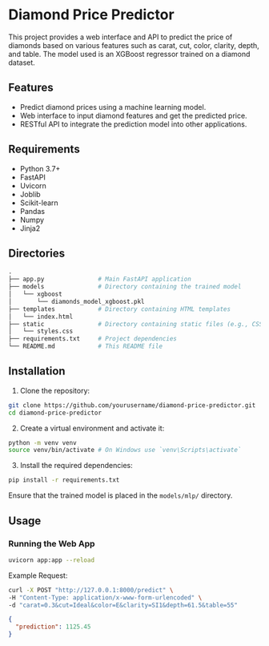 # Diamond Price Predictor

This project provides a web interface and API to predict the price of diamonds based on various features such as carat, cut, color, clarity, depth, and table. The model used is an XGBoost regressor trained on a diamond dataset.

## Features

- Predict diamond prices using a machine learning model.
- Web interface to input diamond features and get the predicted price.
- RESTful API to integrate the prediction model into other applications.

## Requirements

- Python 3.7+
- FastAPI
- Uvicorn
- Joblib
- Scikit-learn
- Pandas
- Numpy
- Jinja2

## Directories

```graphql
.
├── app.py               # Main FastAPI application
├── models               # Directory containing the trained model
│   └── xgboost
│       └── diamonds_model_xgboost.pkl
├── templates            # Directory containing HTML templates
│   └── index.html
├── static               # Directory containing static files (e.g., CSS)
│   └── styles.css
├── requirements.txt     # Project dependencies
└── README.md            # This README file

```

## Installation

1. Clone the repository:

```bash
git clone https://github.com/yourusername/diamond-price-predictor.git
cd diamond-price-predictor
```

2. Create a virtual environment and activate it:

```bash
python -m venv venv
source venv/bin/activate # On Windows use `venv\Scripts\activate`
```

3. Install the required dependencies:

```bash
pip install -r requirements.txt
```

Ensure that the trained model is placed in the `models/mlp/` directory.

## Usage

### Running the Web App

```bash
uvicorn app:app --reload
```

Example Request:

```bash
curl -X POST "http://127.0.0.1:8000/predict" \
-H "Content-Type: application/x-www-form-urlencoded" \
-d "carat=0.3&cut=Ideal&color=E&clarity=SI1&depth=61.5&table=55"
```

```json
{
  "prediction": 1125.45
}
```
